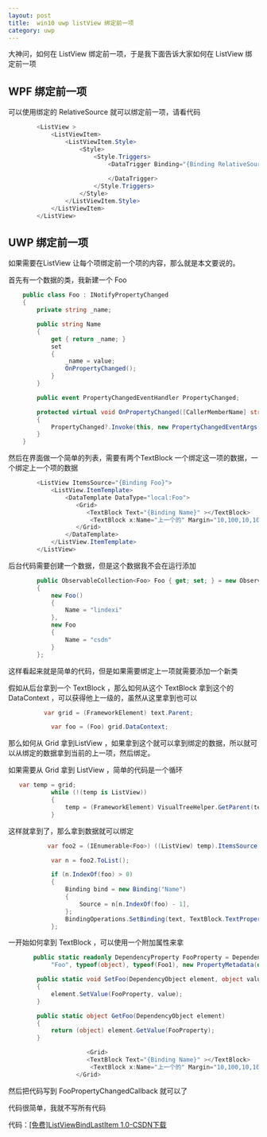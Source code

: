```yaml
---
layout: post
title:  win10 uwp listView 绑定前一项 
category: uwp 
---
```


大神问，如何在 ListView 绑定前一项，于是我下面告诉大家如何在 ListView 绑定前一项

<!--more-->
<!-- csdn -->

## WPF 绑定前一项

可以使用绑定的 RelativeSource 就可以绑定前一项，请看代码

```csharp
        <ListView >
            <ListViewItem>
                <ListViewItem.Style>
                    <Style>
                        <Style.Triggers>
                            <DataTrigger Binding="{Binding RelativeSource={RelativeSource PreviousData}}">
                                
                            </DataTrigger>
                        </Style.Triggers>
                    </Style>
                </ListViewItem.Style>
            </ListViewItem>
        </ListView>
```

## UWP 绑定前一项

如果需要在ListView 让每个项绑定前一个项的内容，那么就是本文要说的。

首先有一个数据的类，我新建一个 Foo

```csharp
    public class Foo : INotifyPropertyChanged
    {
        private string _name;

        public string Name
        {
            get { return _name; }
            set
            {
                _name = value;
                OnPropertyChanged();
            }
        }

        public event PropertyChangedEventHandler PropertyChanged;

        protected virtual void OnPropertyChanged([CallerMemberName] string propertyName = null)
        {
            PropertyChanged?.Invoke(this, new PropertyChangedEventArgs(propertyName));
        }
    }

```

然后在界面做一个简单的列表，需要有两个TextBlock 一个绑定这一项的数据，一个绑定上一个项的数据

```csharp
        <ListView ItemsSource="{Binding Foo}">
            <ListView.ItemTemplate>
                <DataTemplate DataType="local:Foo">
                   <Grid>
                      <TextBlock Text="{Binding Name}" ></TextBlock>
                       <TextBlock x:Name="上一个的" Margin="10,100,10,10" Text="" ></TextBlock>
                   </Grid>
                </DataTemplate>
            </ListView.ItemTemplate>
        </ListView>
```

后台代码需要创建一个数据，但是这个数据我不会在运行添加

```csharp
        public ObservableCollection<Foo> Foo { get; set; } = new ObservableCollection<Foo>()
        {
            new Foo()
            {
                Name = "lindexi"
            },
            new Foo
            {
                Name = "csdn"
            }
        };
```

这样看起来就是简单的代码，但是如果需要绑定上一项就需要添加一个新类

假如从后台拿到一个 TextBlock ，那么如何从这个 TextBlock 拿到这个的 DataContext ，可以获得他上一级的，虽然从这里拿到也可以

```csharp
          var grid = (FrameworkElement) text.Parent;

            var foo = (Foo) grid.DataContext;
```

那么如何从 Grid 拿到ListView ，如果拿到这个就可以拿到绑定的数据，所以就可以从绑定的数据拿到当前的上一项，然后绑定。

如果需要从 Grid 拿到 ListView ，简单的代码是一个循环

```csharp
   var temp = grid;
            while (!(temp is ListView))
            {
                temp = (FrameworkElement) VisualTreeHelper.GetParent(temp);
            }
```

这样就拿到了，那么拿到数据就可以绑定

```csharp
           var foo2 = (IEnumerable<Foo>) ((ListView) temp).ItemsSource;

            var n = foo2.ToList();

            if (n.IndexOf(foo) > 0)
            {
                Binding bind = new Binding("Name")
                {
                    Source = n[n.IndexOf(foo) - 1],
                };
                BindingOperations.SetBinding(text, TextBlock.TextProperty, bind);
            };
```

一开始如何拿到 TextBlock ，可以使用一个附加属性来拿

```csharp
       public static readonly DependencyProperty FooProperty = DependencyProperty.RegisterAttached(
            "Foo", typeof(object), typeof(Foo1), new PropertyMetadata(default(object), FooPropertyChangedCallback));

        public static void SetFoo(DependencyObject element, object value)
        {
            element.SetValue(FooProperty, value);
        }

        public static object GetFoo(DependencyObject element)
        {
            return (object) element.GetValue(FooProperty);
        }

                      <Grid>
                      <TextBlock Text="{Binding Name}" ></TextBlock>
                       <TextBlock x:Name="上一个的" Margin="10,100,10,10" Text="" local:Foo1.Foo="{Binding RelativeSource={RelativeSource Self}}"></TextBlock>
                   </Grid>
```

然后把代码写到 FooPropertyChangedCallback 就可以了

代码很简单，我就不写所有代码

代码：[[免费]ListViewBindLastItem 1.0-CSDN下载](http://download.csdn.net/download/lindexi_gd/9979367)

